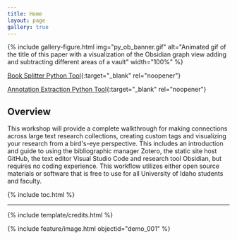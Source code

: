 ```yaml
---
title: Home
layout: page
gallery: true
---
```


{% include gallery-figure.html img="py_ob_banner.gif" alt="Animated gif of the title of this paper with a visualization of the Obsidian graph view adding and subtracting different areas of a vault" width="100%" %}

[Book Splitter Python Tool](https://github.com/Scholarly-Projects/book_splitter){:target="_blank" rel="noopener"} 

[Annotation Extraction Python Tool](https://github.com/Scholarly-Projects/annotation_extraction){:target="_blank" rel="noopener"}

## Overview

This workshop will provide a complete walkthrough for making connections across large text research collections, creating custom tags and visualizing your research from a bird's-eye perspective. This includes an introduction and guide to using the bibliographic manager Zotero, the static site host GitHub, the text editor Visual Studio Code and research tool Obsidian, but requires no coding experience. This workflow utilizes either open source materials or software that is free to use for all University of Idaho students and faculty.

{% include toc.html %}

------

{% include template/credits.html %}

{% include feature/image.html objectid="demo_001" %}
